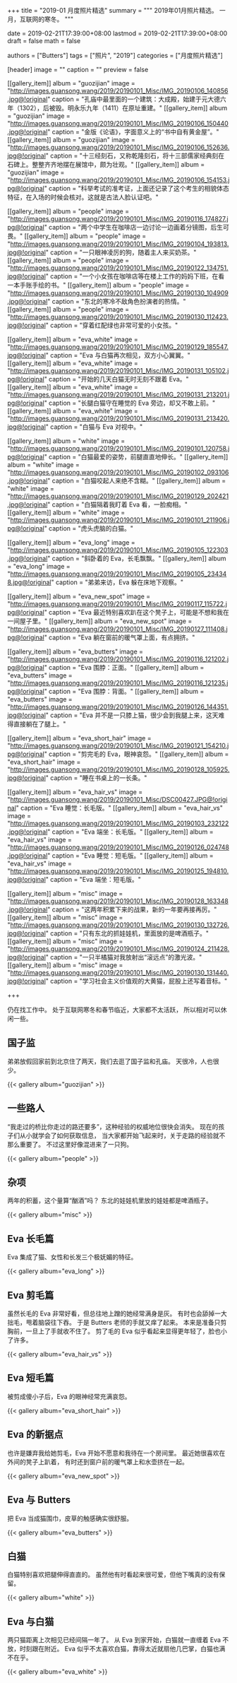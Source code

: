 +++
title = "2019-01 月度照片精选"
summary = """
2019年01月照片精选。
一月，互联网的寒冬。
"""

date = 2019-02-21T17:39:00+08:00
lastmod = 2019-02-21T17:39:00+08:00
draft = false
math = false

authors = ["Butters"]
tags = ["照片", "2019"]
categories = ["月度照片精选"]

[header]
image = ""
caption = ""
preview = false


[[gallery_item]]
album = "guozijian"
image = "http://images.guansong.wang/2019/20190101_Misc/IMG_20190106_140856.jpg@!original"
caption = "孔庙中最里面的一个建筑：大成殿，始建于元大德六年（1302），后被毁。明永乐九年（1411）在原址重建。"
[[gallery_item]]
album = "guozijian"
image = "http://images.guansong.wang/2019/20190101_Misc/IMG_20190106_150440.jpg@!original"
caption = "金版《论语》，字面意义上的“书中自有黄金屋”。"
[[gallery_item]]
album = "guozijian"
image = "http://images.guansong.wang/2019/20190101_Misc/IMG_20190106_152636.jpg@!original"
caption = "十三经刻石，又称乾隆刻石，将十三部儒家经典刻在石碑上。整整齐齐地摆在展馆中，颇为壮观。"
[[gallery_item]]
album = "guozijian"
image = "http://images.guansong.wang/2019/20190101_Misc/IMG_20190106_154153.jpg@!original"
caption = "科举考试的准考证，上面还记录了这个考生的相貌体态特征，在入场的时候会核对。这就是古法人脸认证吧。"

[[gallery_item]]
album = "people"
image = "http://images.guansong.wang/2019/20190101_Misc/IMG_20190116_174827.jpg@!original"
caption = "两个中学生在咖啡店一边讨论一边画着分镜图，后生可畏。"
[[gallery_item]]
album = "people"
image = "http://images.guansong.wang/2019/20190101_Misc/IMG_20190104_193813.jpg@!original"
caption = "一只眼神凌厉的狗，随着主人来买奶茶。"
[[gallery_item]]
album = "people"
image = "http://images.guansong.wang/2019/20190101_Misc/IMG_20190122_134751.jpg@!original"
caption = "一个小女孩在咖啡店等在楼上工作的妈妈下班，在看一本手账手绘的书。"
[[gallery_item]]
album = "people"
image = "http://images.guansong.wang/2019/20190101_Misc/IMG_20190130_104909.jpg@!original"
caption = "东北的寒冷不敌角色扮演者的热情。"
[[gallery_item]]
album = "people"
image = "http://images.guansong.wang/2019/20190101_Misc/IMG_20190130_112423.jpg@!original"
caption = "穿着红配绿也非常可爱的小女孩。"

[[gallery_item]]
album = "eva_white"
image = "http://images.guansong.wang/2019/20190101_Misc/IMG_20190129_185547.jpg@!original"
caption = "Eva 与白猫再次相见，双方小心翼翼。"
[[gallery_item]]
album = "eva_white"
image = "http://images.guansong.wang/2019/20190101_Misc/IMG_20190131_105102.jpg@!original"
caption = "开始的几天白猫无时无刻不跟着 Eva。"
[[gallery_item]]
album = "eva_white"
image = "http://images.guansong.wang/2019/20190101_Misc/IMG_20190131_213201.jpg@!original"
caption = "长腿白猫守在睡觉的 Eva 旁边，却又不敢上前。"
[[gallery_item]]
album = "eva_white"
image = "http://images.guansong.wang/2019/20190101_Misc/IMG_20190131_213420.jpg@!original"
caption = "白猫与 Eva 对视中。"


[[gallery_item]]
album = "white"
image = "http://images.guansong.wang/2019/20190101_Misc/IMG_20190101_120758.jpg@!original"
caption = "白猫最爱的姿势，前腿直直地伸长。"
[[gallery_item]]
album = "white"
image = "http://images.guansong.wang/2019/20190101_Misc/IMG_20190102_093106.jpg@!original"
caption = "白猫咬起人来绝不含糊。"
[[gallery_item]]
album = "white"
image = "http://images.guansong.wang/2019/20190101_Misc/IMG_20190129_202421.jpg@!original"
caption = "白猫隔着我盯着 Eva 看，一脸痴相。"
[[gallery_item]]
album = "white"
image = "http://images.guansong.wang/2019/20190101_Misc/IMG_20190101_211906.jpg@!original"
caption = "虎头虎脑的白猫。"

[[gallery_item]]
album = "eva_long"
image = "http://images.guansong.wang/2019/20190101_Misc/IMG_20190105_122303.jpg@!original"
caption = "斜卧着的 Eva，长毛飘飘。"
[[gallery_item]]
album = "eva_long"
image = "http://images.guansong.wang/2019/20190101_Misc/IMG_20190105_234348.jpg@!original"
caption = "弟弟来访，Eva 躲在床地下观察。"

[[gallery_item]]
album = "eva_new_spot"
image = "http://images.guansong.wang/2019/20190101_Misc/IMG_20190117_115722.jpg@!original"
caption = "Eva 最近特别喜欢趴在这个凳子上，可能是不想和我在一间屋子里。"
[[gallery_item]]
album = "eva_new_spot"
image = "http://images.guansong.wang/2019/20190101_Misc/IMG_20190127_111408.jpg@!original"
caption = "Eva 躺在窗前的暖气罩上面，有点拥挤。"

[[gallery_item]]
album = "eva_butters"
image = "http://images.guansong.wang/2019/20190101_Misc/IMG_20190116_121202.jpg@!original"
caption = "Eva 围脖：正面。"
[[gallery_item]]
album = "eva_butters"
image = "http://images.guansong.wang/2019/20190101_Misc/IMG_20190116_121235.jpg@!original"
caption = "Eva 围脖：背面。"
[[gallery_item]]
album = "eva_butters"
image = "http://images.guansong.wang/2019/20190101_Misc/IMG_20190126_144351.jpg@!original"
caption = "Eva 并不是一只膝上猫，很少会到我腿上来，这天难得直接躺在了腿上。"

[[gallery_item]]
album = "eva_short_hair"
image = "http://images.guansong.wang/2019/20190101_Misc/IMG_20190121_154210.jpg@!original"
caption = "剪完毛的 Eva，眼神哀怨。"
[[gallery_item]]
album = "eva_short_hair"
image = "http://images.guansong.wang/2019/20190101_Misc/IMG_20190128_105925.jpg@!original"
caption = "睡在书桌上的一长条。"

[[gallery_item]]
album = "eva_hair_vs"
image = "http://images.guansong.wang/2019/20190101_Misc/DSC00427.JPG@!original"
caption = "Eva 睡觉：长毛版。"
[[gallery_item]]
album = "eva_hair_vs"
image = "http://images.guansong.wang/2019/20190101_Misc/IMG_20190103_232122.jpg@!original"
caption = "Eva 端坐：长毛版。"
[[gallery_item]]
album = "eva_hair_vs"
image = "http://images.guansong.wang/2019/20190101_Misc/IMG_20190126_024748.jpg@!original"
caption = "Eva 睡觉：短毛版。"
[[gallery_item]]
album = "eva_hair_vs"
image = "http://images.guansong.wang/2019/20190101_Misc/IMG_20190125_194810.jpg@!original"
caption = "Eva 端坐：短毛版。"

[[gallery_item]]
album = "misc"
image = "http://images.guansong.wang/2019/20190101_Misc/IMG_20190128_163348.jpg@!original"
caption = "这两年积累下来的战果，新的一年要再接再厉。"
[[gallery_item]]
album = "misc"
image = "http://images.guansong.wang/2019/20190101_Misc/IMG_20190130_132726.jpg@!original"
caption = "只有东北的抓娃娃机，里面放的是啤酒瓶子。"
[[gallery_item]]
album = "misc"
image = "http://images.guansong.wang/2019/20190101_Misc/IMG_20190124_211428.jpg@!original"
caption = "一只半橘猫对我放射出“滚远点”的激光波。"
[[gallery_item]]
album = "misc"
image = "http://images.guansong.wang/2019/20190101_Misc/IMG_20190130_131440.jpg@!original"
caption = "学习社会主义价值观的大黄猫，屁股上还写着音标。"

+++

仍在找工作中。
处于互联网寒冬和春节临近，大家都不太活跃，
所以相对可以休闲一些。

## 国子监

弟弟放假回家前到北京住了两天，我们去逛了国子监和孔庙。
天很冷，人也很少。

{{< gallery album="guozijian" >}}

## 一些路人

“我走过的桥比你走过的路还要多”，这种经验的权威地位很快会消失。
现在的孩子们从小就学会了如何获取信息，
当大家都开始飞起来时，关于走路的经验就不那么重要了。
不过这里好像混进来了一只狗。

{{< gallery album="people" >}}

## 杂项

两年的积蓄，这个量算“酗酒”吗？
东北的娃娃机里放的娃娃都是啤酒瓶子。

{{< gallery album="misc" >}}

## Eva 长毛篇 

Eva 集成了猫、女性和长发三个极妩媚的特征。

{{< gallery album="eva_long" >}}

## Eva 剪毛篇

虽然长毛的 Eva 非常好看，但总往地上蹭的她经常满身是灰。
有时也会舔掉一大拙毛，甩着脑袋往下吞。
于是 Butters 老师的手就又痒了起来。
本来是准备只剪胸前，一旦上了手就收不住了。
剪了毛的 Eva 似乎看起来显得更年轻了，脸也小了许多。

{{< gallery album="eva_hair_vs" >}}

## Eva 短毛篇

被剪成傻小子后，Eva 的眼神经常充满哀怨。

{{< gallery album="eva_short_hair" >}}

## Eva 的新据点

也许是嫌弃我给她剪毛，Eva 开始不愿意和我待在一个房间里。
最近她很喜欢在外间的凳子上趴着，
有时还到窗户前的暖气罩上和水壶挤在一起。

{{< gallery album="eva_new_spot" >}}

## Eva 与 Butters

把 Eva 当成猫围巾，皮草的触感确实很舒服。

{{< gallery album="eva_butters" >}}

## 白猫

白猫特别喜欢把腿伸得直直的。
虽然他有时看起来很可爱，但他下嘴真的没有保留。

{{< gallery album="white" >}}

## Eva 与白猫

两只猫距离上次相见已经间隔一年了。
从 Eva 到家开始，白猫就一直缠着 Eva 不放，时刻跟在附近。
Eva 似乎不太喜欢白猫，靠得太近就扇他几巴掌，白猫也满不在乎。

{{< gallery album="eva_white" >}}